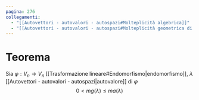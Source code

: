 ```yaml
---
pagina: 276
collegamenti:
  - "[[Autovettori - autovalori - autospazi#Molteplicità algebrica]]"
  - "[[Autovettori - autovalori - autospazi#Molteplicità geometrica di $ lambda$]]"
---
```

# Teorema 
Sia $\varphi:V_{n}\to V_{n}$ [[Trasformazione lineare#Endomorfismo|endomorfismo]], $\lambda$ [[Autovettori - autovalori - autospazi|autovalore]] di $\varphi$
$$0<mg(\lambda)\le ma(\lambda)$$
